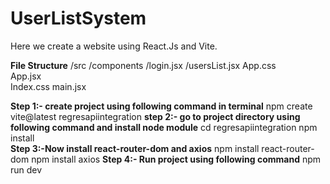 # UserListSystem

Here we create a website using React.Js and Vite. 
 
**File Structure** 
/src 
  /components 
    /login.jsx 
    /usersList.jsx 
App.css  
App.jsx  
Index.css
main.jsx 

**Step 1:- create project using following command in terminal** 
npm create vite@latest regresapiintegration 
**step 2:- go to project directory using following command and install node module** 
cd regresapiintegration
npm install  
**Step 3:-Now  install react-router-dom  and axios**
npm install react-router-dom
npm install axios
**Step 4:- Run project using following command** 
npm run dev 

